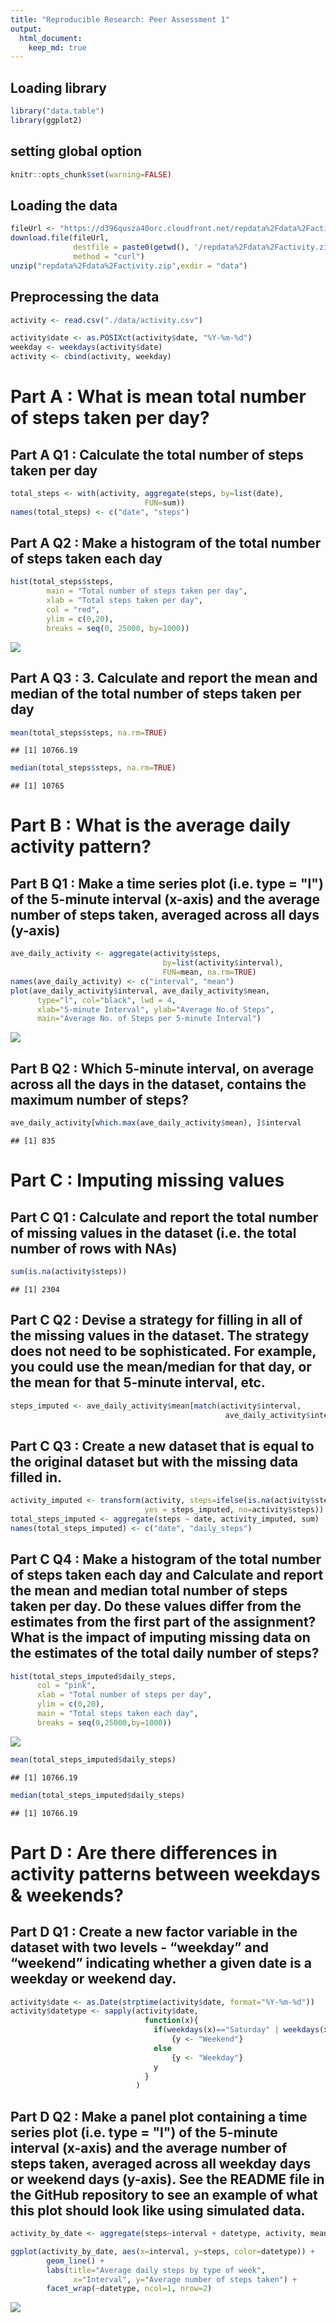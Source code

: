 ```yaml
---
title: "Reproducible Research: Peer Assessment 1"
output: 
  html_document:
    keep_md: true
---
```

## Loading library

```r
library("data.table")
library(ggplot2)
```

## setting global option

```r
knitr::opts_chunk$set(warning=FALSE)
```

## Loading the data

```r
fileUrl <- "https://d396qusza40orc.cloudfront.net/repdata%2Fdata%2Factivity.zip"
download.file(fileUrl, 
              destfile = paste0(getwd(), '/repdata%2Fdata%2Factivity.zip'),
              method = "curl")
unzip("repdata%2Fdata%2Factivity.zip",exdir = "data")
```

## Preprocessing the data

```r
activity <- read.csv("./data/activity.csv")

activity$date <- as.POSIXct(activity$date, "%Y-%m-%d")
weekday <- weekdays(activity$date)
activity <- cbind(activity, weekday)
```

# Part A : What is mean total number of steps taken per day?

## Part A Q1 : Calculate the total number of steps taken per day

```r
total_steps <- with(activity, aggregate(steps, by=list(date),
                              FUN=sum))
names(total_steps) <- c("date", "steps")
```

## Part A Q2 : Make a histogram of the total number of steps taken each day

```r
hist(total_steps$steps,
        main = "Total number of steps taken per day",
        xlab = "Total steps taken per day",
        col = "red",
        ylim = c(0,20),
        breaks = seq(0, 25000, by=1000))
```

![](PA1_template_files/figure-html/unnamed-chunk-6-1.png)<!-- -->
        
## Part A Q3 : 3.	Calculate and report the mean and median of the total number of steps taken per day

```r
mean(total_steps$steps, na.rm=TRUE)
```

```
## [1] 10766.19
```

```r
median(total_steps$steps, na.rm=TRUE)
```

```
## [1] 10765
```

# Part B : What is the average daily activity pattern?

## Part B Q1 : Make a time series plot (i.e. type = "l") of the 5-minute interval (x-axis) and the average number of steps taken, averaged across all days (y-axis)

```r
ave_daily_activity <- aggregate(activity$steps,
                                  by=list(activity$interval),
                                  FUN=mean, na.rm=TRUE)
names(ave_daily_activity) <- c("interval", "mean")
plot(ave_daily_activity$interval, ave_daily_activity$mean,
      type="l", col="black", lwd = 4,
      xlab="5-minute Interval", ylab="Average No.of Steps",
      main="Average No. of Steps per 5-minute Interval")
```

![](PA1_template_files/figure-html/unnamed-chunk-8-1.png)<!-- -->

## Part B Q2 : Which 5-minute interval, on average across all the days in the dataset, contains the maximum number of steps?

```r
ave_daily_activity[which.max(ave_daily_activity$mean), ]$interval
```

```
## [1] 835
```

# Part C : Imputing missing values

## Part C Q1 : Calculate and report the total number of missing values in the dataset (i.e. the total number of rows with NAs)

```r
sum(is.na(activity$steps))
```

```
## [1] 2304
```

## Part C Q2 : Devise a strategy for filling in all of the missing values in the dataset. The strategy does not need to be sophisticated. For example, you could use the mean/median for that day, or the mean for that 5-minute interval, etc.

```r
steps_imputed <- ave_daily_activity$mean[match(activity$interval,             
                                                ave_daily_activity$interval)]
```

## Part C Q3 : Create a new dataset that is equal to the original dataset but with the missing data filled in.

```r
activity_imputed <- transform(activity, steps=ifelse(is.na(activity$steps),
                              yes = steps_imputed, no=activity$steps))
total_steps_imputed <- aggregate(steps ~ date, activity_imputed, sum)
names(total_steps_imputed) <- c("date", "daily_steps")
```

## Part C Q4 : Make a histogram of the total number of steps taken each day and Calculate and report the mean and median total number of steps taken per day. Do these values differ from the estimates from the first part of the assignment? What is the impact of imputing missing data on the estimates of the total daily number of steps?

```r
hist(total_steps_imputed$daily_steps,
      col = "pink",
      xlab = "Total number of steps per day",
      ylim = c(0,20),
      main = "Total steps taken each day",
      breaks = seq(0,25000,by=1000))
```

![](PA1_template_files/figure-html/unnamed-chunk-13-1.png)<!-- -->

```r
mean(total_steps_imputed$daily_steps)
```

```
## [1] 10766.19
```

```r
median(total_steps_imputed$daily_steps)
```

```
## [1] 10766.19
```

# Part D : Are there differences in activity patterns between weekdays & weekends?

## Part D Q1 : Create a new factor variable in the dataset with two levels - “weekday” and “weekend” indicating whether a given date is a weekday or weekend day.

```r
activity$date <- as.Date(strptime(activity$date, format="%Y-%m-%d"))
activity$datetype <- sapply(activity$date,
                              function(x){
                                if(weekdays(x)=="Saturday" | weekdays(x)=="Sunday")
                                    {y <- "Weekend"}
                                else 
                                    {y <- "Weekday"}
                                y
                              }
                            )
```

## Part D Q2 :	Make a panel plot containing a time series plot (i.e. type = "l") of the 5-minute interval (x-axis) and the average number of steps taken, averaged across all weekday days or weekend days (y-axis). See the README file in the GitHub repository to see an example of what this plot should look like using simulated data.

```r
activity_by_date <- aggregate(steps~interval + datetype, activity, mean, na.rm=TRUE)

ggplot(activity_by_date, aes(x=interval, y=steps, color=datetype)) +
        geom_line() +
        labs(title="Average daily steps by type of week",
              x="Interval", y="Average number of steps taken") +
        facet_wrap(~datetype, ncol=1, nrow=2)
```

![](PA1_template_files/figure-html/unnamed-chunk-15-1.png)<!-- -->
